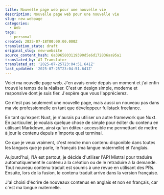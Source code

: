 ```yaml
---
title: Nouvelle page web pour une nouvelle vie
description: Nouvelle page web pour une nouvelle vie
slug: new-webpage
categories:
  - Web
tags:
  - personal
created: 2025-07-18T00:00:00.000Z
translation_state: draft
original_slug: new-website
source_content_hash: 6a3965803119390d5e6d172836aa95a1
translated_by: AI Translator
translated_at: '2025-07-25T23:04:51.641Z'
last_updated: '2025-07-25T23:04:51.641Z'
---
```


Voici ma nouvelle page web. J'en avais envie depuis un moment et j'ai enfin trouvé le temps de la réaliser. C'est un design simple, moderne et responsive dont je suis fier. J'espère que vous l'apprécierez.

Ce n'est pas seulement une nouvelle page, mais aussi un nouveau pas dans ma vie professionnelle en tant que développeur fullstack freelance.

En tant qu'expert Nuxt, je n'aurais pu utiliser un autre framework que Nuxt. En particulier, je voulais quelque chose de simple pour éditer du contenu en utilisant Markdown, ainsi qu'un éditeur accessible me permettant de mettre à jour le contenu depuis n'importe quel terminal.

Ce que je veux vraiment, c'est rendre mon contenu disponible dans toutes les langues que je parle, le français (ma langue maternelle) et l'anglais.

Aujourd'hui, l'IA est partout, je décide d'utiliser l'API Mistral pour traduire automatiquement le contenu à la création ou de le retraduire à la demande. Tout nouveau contenu traduit est soumis à une revue en utilisant des PRs. Ensuite, lors de la fusion, le contenu traduit arrive dans la version française.

J'ai choisi d'écrire de nouveaux contenus en anglais et non en français, car c'est ma langue maternelle.

